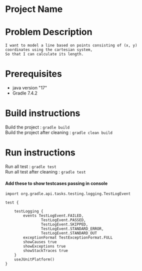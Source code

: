 # Project Name 


# Problem Description
```As a fan of geometry,
I want to model a line based on points consisting of (x, y) coordinates using the cartesian system,
So that I can calculate its length.
```

# Prerequisites
* java version "17"
* Gradle 7.4.2


# Build instructions
Build the project : `gradle build` <br>
Build the project after cleaning : `gradle clean build`


# Run instructions
Run all test : `gradle test` <br>
Run all test after cleaning : `gradle test` 


#### Add these to show testcases passing in console

```import org.gradle.api.tasks.testing.logging.TestExceptionFormat
import org.gradle.api.tasks.testing.logging.TestLogEvent

test {

    testLogging {
        events TestLogEvent.FAILED,
                TestLogEvent.PASSED,
                TestLogEvent.SKIPPED,
                TestLogEvent.STANDARD_ERROR,
                TestLogEvent.STANDARD_OUT
        exceptionFormat TestExceptionFormat.FULL
        showCauses true
        showExceptions true
        showStackTraces true
    }
    useJUnitPlatform()
}
```